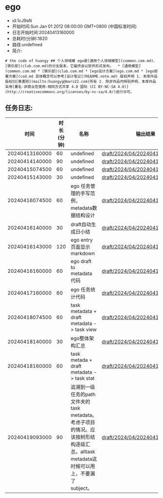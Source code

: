 # ego

- id:1cJ9sN
- 开始时间:Sun Jan 01 2012 08:00:00 GMT+0800 (中国标准时间)
- 日志开始时间:20240413160000
- 总耗时(分钟):1620
- 路径:undefined
- 简介:
~~~
# the code of huangy ## 个人领域模 ego是[通用个人领域模型](common.com.md)、[俱乐部](club.com.md)的分支版本，它最终会以软件形式发布。  * [通用模型](common.com.md * [俱乐部](club.com.md * [ego设计方案](ego.com.md * [ego部署方案](cod.md 具体概念可以参考[设计笔记](README.note.md) 版权声明 1. 本库作品版权归[黄勇刚](mailto:huangyg@mars22.com)所有 2. 除非作品内特别声明，本库作品采用[署名-非商业性使用-相同方式共享 4.0 国际 (CC BY-NC-SA 4.0)](http://creativecommons.org/licenses/by-nc-sa/4.0/)进行许可。  

~~~
## 任务日志:
|时间|时长(分钟)|名称|输出结果|
|---|---|---|---|
|20240413160000|60|undefined|[draft/2024/04/202404131600.md](draft/2024/04/202404131600.md)|
|20240414140000|90|undefined|[draft/2024/04/2024041141400.md](draft/2024/04/2024041141400.md)|
|20240415074500|60|undefined|[draft/2024/04/202404150745.md](draft/2024/04/202404150745.md)|
|20240415143000|30|undefined|[draft/2024/04/202404151430.md](draft/2024/04/202404151430.md)|
|20240416074500|60|ego 任务管理的手写范例，metadata数据结构设计|[draft/2024/04/202404160745.md](draft/2024/04/202404160745.md)|
|20240416140000|30|draft自动生成日小结|[draft/2024/04/202404161400.md](draft/2024/04/202404161400.md)|
|20240416143000|120|ego entry页面显示markdown|[draft/2024/04/202404161430.md](draft/2024/04/202404161430.md)|
|20240416160000|60|ego draft to metadata 代码|[draft/2024/04/202404161600.md](draft/2024/04/202404161600.md)|
|20240417160000|60|ego 任务统计代码|[draft/2024/04/202404171600.md](draft/2024/04/202404171600.md)|
|20240418074500|60|task metadata + draft metadata -> task view|[draft/2024/04/20240418074500.md](draft/2024/04/20240418074500.md)|
|20240418140000|30|ego整体架构汇总|[draft/2024/04/20240418140000.md](draft/2024/04/20240418140000.md)|
|20240418160000|60|task metada + draft metadata -> task stat|[draft/2024/04/20240418160000.md](draft/2024/04/20240418160000.md)|
|20240419093000|90|追溯到一级任务的path文件夹的task metadata。考虑子项目的情况。应该按树形结构逐级汇总。alltask metadata这时候可以用上，不要漏了subject。|[draft/2024/04/20240419093000.md](draft/2024/04/20240419093000.md)|
